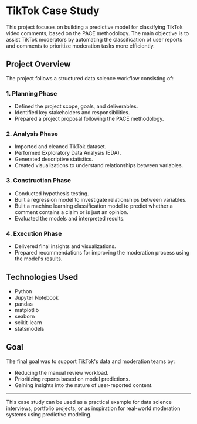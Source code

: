 # TikTok Case Study

This project focuses on building a predictive model for classifying TikTok video comments, based on the PACE methodology. The main objective is to assist TikTok moderators by automating the classification of user reports and comments to prioritize moderation tasks more efficiently.

## Project Overview

The project follows a structured data science workflow consisting of:

### 1. Planning Phase
- Defined the project scope, goals, and deliverables.
- Identified key stakeholders and responsibilities.
- Prepared a project proposal following the PACE methodology.

### 2. Analysis Phase
- Imported and cleaned TikTok dataset.
- Performed Exploratory Data Analysis (EDA).
- Generated descriptive statistics.
- Created visualizations to understand relationships between variables.

### 3. Construction Phase
- Conducted hypothesis testing.
- Built a regression model to investigate relationships between variables.
- Built a machine learning classification model to predict whether a comment contains a claim or is just an opinion.
- Evaluated the models and interpreted results.

### 4. Execution Phase
- Delivered final insights and visualizations.
- Prepared recommendations for improving the moderation process using the model's results.

## Technologies Used

- Python
- Jupyter Notebook
- pandas
- matplotlib
- seaborn
- scikit-learn
- statsmodels

## Goal

The final goal was to support TikTok's data and moderation teams by:
- Reducing the manual review workload.
- Prioritizing reports based on model predictions.
- Gaining insights into the nature of user-reported content.

---

This case study can be used as a practical example for data science interviews, portfolio projects, or as inspiration for real-world moderation systems using predictive modeling.
